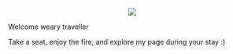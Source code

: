 <p align = center>
  <img src="https://media.giphy.com/media/AO5qaphTxRnyw/giphy.gif"/>
</p>
Welcome weary traveller

Take a seat, enjoy the fire, and explore my page during your stay :)
